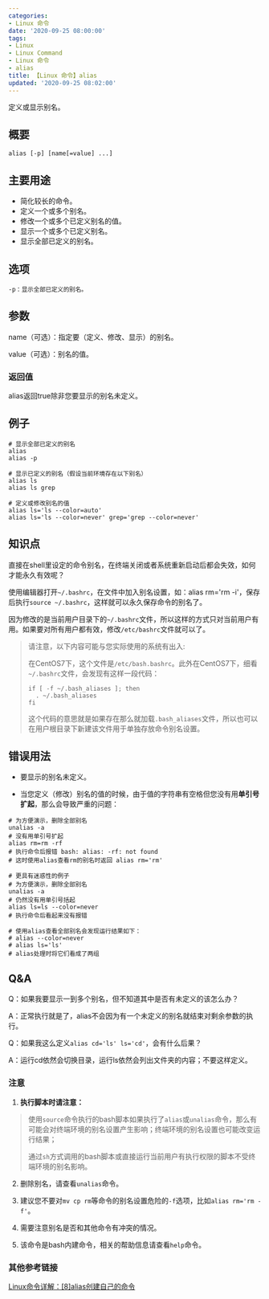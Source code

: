 ```yaml
---
categories:
- Linux 命令
date: '2020-09-25 08:00:00'
tags:
- Linux
- Linux Command
- Linux 命令
- alias
title: 【Linux 命令】alias
updated: '2020-09-25 08:02:00'
---
```


定义或显示别名。

## 概要

```shell
alias [-p] [name[=value] ...]
```

## 主要用途

- 简化较长的命令。
- 定义一个或多个别名。
- 修改一个或多个已定义别名的值。
- 显示一个或多个已定义别名。
- 显示全部已定义的别名。

## 选项

```shell
-p：显示全部已定义的别名。
```

## 参数

name（可选）：指定要（定义、修改、显示）的别名。

value（可选）：别名的值。

### 返回值

alias返回true除非您要显示的别名未定义。

## 例子

```shell
# 显示全部已定义的别名
alias
alias -p

# 显示已定义的别名（假设当前环境存在以下别名）
alias ls
alias ls grep

# 定义或修改别名的值
alias ls='ls --color=auto'
alias ls='ls --color=never' grep='grep --color=never'
```

## 知识点

直接在shell里设定的命令别名，在终端关闭或者系统重新启动后都会失效，如何才能永久有效呢？

使用编辑器打开`~/.bashrc`，在文件中加入别名设置，如：alias rm='rm -i'，保存后执行`source ~/.bashrc`，这样就可以永久保存命令的别名了。

因为修改的是当前用户目录下的`~/.bashrc`文件，所以这样的方式只对当前用户有用。如果要对所有用户都有效，修改`/etc/bashrc`文件就可以了。

> 请注意，以下内容可能与您实际使用的系统有出入:
>
> 在CentOS7下，这个文件是`/etc/bash.bashrc`。此外在CentOS7下，细看`~/.bashrc`文件，会发现有这样一段代码：
>
> ```shell
> if [ -f ~/.bash_aliases ]; then
>   . ~/.bash_aliases
> fi
> ```
>
> 这个代码的意思就是如果存在那么就加载`.bash_aliases`文件，所以也可以在用户根目录下新建该文件用于单独存放命令别名设置。


## 错误用法

- 要显示的别名未定义。

- 当您定义（修改）别名的值的时候，由于值的字符串有空格但您没有用**单引号扩起**，那么会导致严重的问题：

```shell
# 为方便演示，删除全部别名
unalias -a
# 没有用单引号扩起
alias rm=rm -rf
# 执行命令后报错 bash: alias: -rf: not found
# 这时使用alias查看rm的别名时返回 alias rm='rm'
```

```shell
# 更具有迷惑性的例子
# 为方便演示，删除全部别名
unalias -a
# 仍然没有用单引号括起
alias ls=ls --color=never
# 执行命令后看起来没有报错

# 使用alias查看全部别名会发现运行结果如下：
# alias --color=never
# alias ls='ls'
# alias处理时将它们看成了两组
```

## Q&A

Q：如果我要显示一到多个别名，但不知道其中是否有未定义的该怎么办？

A：正常执行就是了，alias不会因为有一个未定义的别名就结束对剩余参数的执行。

Q：如果我这么定义`alias cd='ls' ls='cd'`，会有什么后果？

A：运行cd依然会切换目录，运行ls依然会列出文件夹的内容；不要这样定义。


### 注意

1. **执行脚本时请注意：**

> 使用`source`命令执行的bash脚本如果执行了`alias`或`unalias`命令，那么有可能会对终端环境的别名设置产生影响；终端环境的别名设置也可能改变运行结果；
>
> 通过`sh`方式调用的bash脚本或直接运行当前用户有执行权限的脚本不受终端环境的别名影响。

2. 删除别名，请查看`unalias`命令。

2. 建议您不要对`mv cp rm`等命令的别名设置危险的`-f`选项，比如`alias rm='rm -f'`。

3. 需要注意别名是否和其他命令有冲突的情况。

4. 该命令是bash内建命令，相关的帮助信息请查看`help`命令。

### 其他参考链接

[Linux命令详解：\[8\]alias创建自己的命令](https://jingyan.baidu.com/article/ac6a9a5e6738422b653eac01.html)



